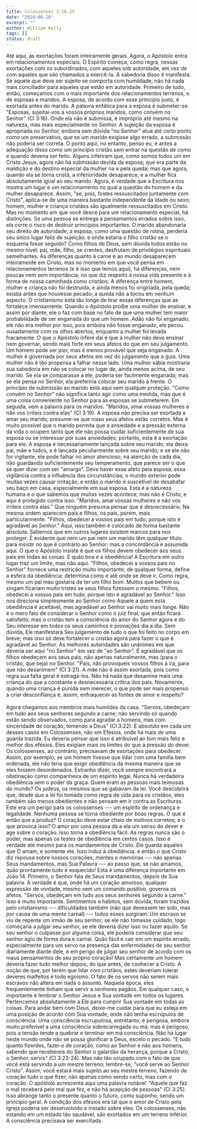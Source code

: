 ```yaml
---
title: Colossenses 3:18-25
date: "2024-08-20"
excerpt: ""
author: William Kelly
tags: []
status: draft
---
```


Até aqui, as exortações foram inteiramente gerais. Agora, o Apóstolo
entra em relacionamentos especiais. O Espírito começa, como regra,
nessas exortações com os subordinados, com aqueles sob autoridade, em
vez de com aqueles que são chamados a exercê-la. A sabedoria disso é
manifesta. Se aquele que deve ser sujeito se comporta com humildade, não
há nada mais conciliador para aqueles que estão em autoridade. Primeiro
de tudo, então, começamos com o mais importante dos relacionamentos
terrenos, o de esposas e maridos. A esposa, de acordo com esse princípio
justo, é exortada antes do marido. A palavra enfática para a esposa é
submeter-se. \"Esposas, sujeitai-vos a vossos próprios maridos, como
convém no Senhor\" (Cl 3:18). Onde ela não é submissa, é impróprio até
mesmo na natureza, mas mais especialmente no Senhor. A sujeição da
esposa é apropriada no Senhor, embora sem dúvida \"no Senhor\" atue até
certo ponto como um preservativo, que se um marido exigisse algo errado,
a submissão não poderia ser correta. O ponto aqui, no entanto, penso eu,
é antes a adequação disso como um princípio cristão sem entrar na
questão de como e quando deveria ser feito. Alguns inferiram que, como
somos todos um em Cristo Jesus, agora não há submissão devida da esposa;
que era parte da maldição e do destino especial da mulher na e pela
queda; mas que agora, quando ela se torna cristã, a inferioridade
desaparece, e a mulher fica absolutamente igual ao seu marido. Agora, é
verdade que a Escritura nos mostra um lugar e um relacionamento no qual
a questão do homem e da mulher desaparece. Assim, \"se, pois, fostes
ressuscitados juntamente com Cristo\", aplica-se de uma maneira bastante
independente da idade ou sexo; homem, mulher e criança cristãos são
igualmente ressuscitados em Cristo. Mas no momento em que você desce
para um relacionamento especial, há distinções. Se uma pessoa se entrega
a pensamentos errados sobre isso, ela corre o risco de destruir
princípios importantes. O marido abandonaria seu direito de autoridade;
a esposa, como uma questão de rotina, perderia seu único lugar feliz de
sujeição; e onde estaria o filho cristão se o esquema fosse seguido?
Como filhos de Deus, sem dúvida todos estão no mesmo nível; pai, mãe,
filho, se crentes, desfrutam de privilégios espirituais semelhantes. As
diferenças quanto à carne e ao mundo desaparecem inteiramente em Cristo;
mas no momento em que você pensa em relacionamentos terrenos (e é isso
que temos aqui), há diferenças, nem poucas nem sem importância, no que
diz respeito à nossa vida presente e à forma de nossa caminhada como
cristãos. A diferença entre homem, mulher e criança não foi destruída, e
ainda menos foi originada, pela queda; existia antes que houvesse
pecado; a queda não a tocou em nenhum aspecto. O cristianismo está tão
longe de tirar essas diferenças que as fortalece imensamente. Quando o
Apóstolo proíbe uma mulher de ensinar, e assim por diante, ele o faz com
base no fato de que uma mulher tem maior probabilidade de ser enganada
do que um homem. Adão não foi enganado; ele não era melhor por isso,
pois embora não fosse enganado, ele pecou ousadamente com os olhos
abertos, enquanto a mulher foi levada fracamente. O que o Apóstolo
infere daí é que a mulher não deve ensinar nem governar, sendo mais
forte em seus afetos do que em seu julgamento. Um homem pode ser pior,
mas é menos provável que seja enganado. A mulher é governada por seus
afetos em vez do julgamento que a guia. Uma mulher não é tão propensa a
falhar nesse lado. Uma mulher sábia mostraria sua sabedoria em não se
colocar no lugar de, ainda menos acima, de seu marido. Se ela se
comparasse a ele, poderia ser facilmente enganada; mas se ela pensa no
Senhor, ela preferiria colocar seu marido à frente. O princípio de
submissão ao marido está aqui sem qualquer proteção. \"Como convém no
Senhor\" não significa tanto agir como uma medida, mas que é uma coisa
conveniente no Senhor para as esposas se submeterem. Em seguida, vem a
palavra para os maridos. \"Maridos, amai vossas mulheres e não vos
irriteis contra elas\" (Cl 3:19). A esposa não precisa ser exortada a
amar seu marido; presume-se que nisso seus afetos estão corretos. Mas é
muito possível que o marido permita que a ansiedade e a pressão externa
da vida o ocupem tanto que ele não possa cuidar suficientemente de sua
esposa ou se interessar por suas ansiedades; portanto, esta é a
exortação para ele. A esposa é necessariamente lançada sobre seu marido;
ela deixa pai, mãe e todos, e é lançada peculiarmente sobre seu marido;
e se ele não for vigilante, ele pode falhar no amor atencioso, na
atenção de cada dia, não guardando suficientemente seu temperamento, que
parece ser o que se quer dizer com ser \"amargo\". Deve haver esse afeto
pela esposa, essa vigilância contra a influência das circunstâncias; o
mundo exterior pode muitas vezes causar irritação, e então o marido é
suscetível de desabafar seu baço em casa, especialmente em sua esposa.
Esta é a natureza humana e o que sabemos que muitas vezes acontece; mas
não é Cristo; e aqui é protegido contra isso. \"Maridos, amai vossas
mulheres e não vos irriteis contra elas.\" Que ninguém presuma pensar
que é desnecessário. Na mesma ordem aparecem pais e filhos, os pais,
porém, mais particularmente. \"Filhos, obedecei a vossos pais em tudo;
porque isto é agradável ao Senhor.\" Aqui, isso também é colocado de
forma bastante absoluta. Sabemos que em outros lugares existem marcos
para nos proteger. É evidente que nem um pai nem um marido têm qualquer
título para insistir no que é contrário ao Senhor; mas a concordância é
assumida aqui. O que o Apóstolo insiste é que os filhos devem obedecer
aos seus pais em todas as coisas. E quão boa é a obediência! A Escritura
em outro lugar traz um limite, mas não aqui. \"Filhos, obedecei a vossos
pais no Senhor\" fornece uma restrição muito importante; de qualquer
forma, define a esfera da obediência; determina como e até onde se deve
ir. Como regra, mesmo um pai mau gostaria de ter um filho bom. Muitos
que bebem ou xingam ficariam muito tristes se seus filhos fizessem o
mesmo. \"Filhos, obedecei a vossos pais em tudo; porque isto é agradável
ao Senhor.\" Isso nos direciona simplesmente ao Senhor como Aquele a
quem esta obediência é aceitável, mas agradável ao Senhor vai muito mais
longe. Não é o mero fato de considerar o Senhor como o juiz final, que
então ficará satisfeito; mas o cristão tem a consciência do amor do
Senhor agora e do Seu interesse em todos os seus caminhos e provações
dia a dia. Sem dúvida, Ele manifestará Seu julgamento de tudo o que foi
feito no corpo em breve; mas isso só deve fortalecer o cristão agora
para fazer o que é agradável ao Senhor. As melhores autoridades são
unânimes em que deveria ser aqui \"no Senhor\" em vez de \"ao Senhor\".
É agradável que os filhos obedeçam aos seus pais, não apenas
naturalmente, mas (para o cristão, que seja) no Senhor. \"Pais, não
provoqueis vossos filhos à ira, para que não desanimem\" (Cl 3:21). A
mãe não é assim exortada, pois como regra sua falta geral é estragá-los.
Não há nada que desanime mais uma criança do que a constante e
desnecessária crítica dos pais. Novamente, quando uma criança é punida
sem merecer, o que pode ser mais propenso a criar desconfiança e, assim,
enfraquecer as fontes de amor e respeito?\
\
Agora chegamos aos membros mais humildes da casa. \"Servos, obedeçam em
tudo aos seus senhores segundo a carne; não servindo só quando estão
sendo observados, como para agradar a homens, mas com sinceridade de
coração, temendo a Deus\" (Cl 3:22). É absoluto em cada um desses casos
em Colossenses; não em Efésios, onde há mais de uma guarda trazida. Eu
deveria pensar que isso é atribuível ao tom mais feliz e melhor dos
efésios. Eles exigiam mais os limites do que a pressão do dever. Os
colossenses, ao contrário, precisavam de exortações para obedecer.
Assim, por exemplo, se um homem tivesse que lidar com uma família bem
ordenada, ele não teria que exigir obediência da mesma maneira que se
eles fossem desordenados. Estranho dizer, você sempre encontrará a
obstinação como companheira de um espírito legal. Nunca há verdadeira
obediência sem o poder da graça. Quem eram as pessoas mais teimosas do
mundo? Os judeus, os mesmos que se gabavam da lei. Você descobrirá que,
desde que a lei foi tomada como regra de vida para os cristãos, eles
também são menos obedientes e não pensam em ir contra as Escrituras.
Este era um perigo para os colossenses --- um espírito de ordenança e
legalidade. Nenhuma pessoa se torna obediente por boas regras. O que é
então que a produz? O coração deve estar cheio de motivos corretos; e o
que provoca isso? O amor por uma pessoa dá a ela um senso de dever e age
sobre o coração. Isso torna a obediência fácil. As regras nunca são o
poder, mas apenas os testes de obediência em certos casos. Isso é
verdade até mesmo para os mandamentos de Cristo. Ele guarda aqueles que
O amam, e somente ele. Isso induz à obediência, e então o que Cristo diz
repousa sobre nossos corações, mentes e memórias --- não apenas Seus
mandamentos, mas Sua Palavra --- ao passo que, se não amamos, quão
prontamente tudo é esquecido! Esta é uma diferença importante em João 14. Primeiro, o Senhor fala de Seus mandamentos, depois de Sua palavra.
A verdade é que, onde há um coração amoroso, qualquer expressão de
vontade, mesmo sem um comando positivo, governa os afetos. \"Servos,
obedeçam em tudo aos seus senhores segundo a carne.\" Isso é muito
importante. Sentimentos e hábitos, sem dúvida, foram trazidos pelo
cristianismo --- dificuldades também (não que devessem ter sido, mas por
causa de uma mente carnal) --- todos esses surgiram. Um escravo se viu
de repente um irmão de seu senhor; se ele não tomasse cuidado, logo
começaria a julgar seu senhor, se ele deveria dizer isso ou fazer
aquilo. Se seu senhor o culpasse por alguma coisa, ele poderia
considerar que seu senhor agiu de forma dura e carnal. Quão fácil é cair
em um espírito errado, especialmente para um servo na presença das
enfermidades de seu senhor diariamente diante dele, e em perigo de
julgar seu senhor de acordo com os maus pensamentos de seu próprio
coração! Mas certamente um homem deveria fazer tudo melhor depois, do
que antes, de conhecer a Cristo. A noção de que, por terem que lidar com
cristãos, estes deveriam tolerar deveres malfeitos é todo egoísmo. O
fato de os servos não serem mais escravos não altera em nada o assunto.
Naquela época, eles frequentemente tinham que servir a senhores pagãos.
Em qualquer caso, o importante é lembrar o Senhor Jesus e Sua vontade em
todos os lugares. Pertencemos absolutamente a Ele para cumprir Sua
vontade em todas as coisas. Para andar bem com Deus, deixe-me cuidar
para que eu esteja em uma posição de acordo com Sua vontade, onde não
tenha escrúpulos de consciência. Uma consciência escrupulosa,
entretanto, é perigosa, embora muito preferível a uma consciência
sobrecarregada ou má; mas é perigoso, pois a tensão tende a quebrar e
terminar em má consciência. Não há lugar neste mundo onde não se possa
glorificar a Deus, exceto o pecado. \"E tudo quanto fizerdes, fazei-o de
coração, como ao Senhor e não aos homens, sabendo que recebereis do
Senhor o galardão da herança, porque a Cristo, o Senhor, servis\" (Cl
3:23-24). Mas não tão ocupado com o fato de que você está servindo a um
mestre terreno; lembre-se, \"você serve ao Senhor Cristo\". Assim, você
estará mais sujeito ao seu mestre terreno, fazendo de coração tudo o que
fizer, não apenas como sendo certo, mas com o coração. O apóstolo
acrescenta aqui uma palavra notável: \"Aquele que faz o mal receberá
pelo mal que fez, e não há acepção de pessoas\" (Cl 3:25). Isso abrange
tanto o presente quanto o futuro, como suponho, sendo um princípio
geral. A condição dos efésios era tal que o amor de Cristo pela Igreja
poderia ser desenvolvido e instado sobre eles. Os colossenses, não
estando em um estado tão saudável, são exortados em um terreno inferior.
A consciência precisava ser exercitada.

